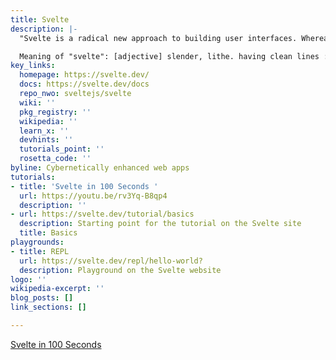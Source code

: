 ```yaml
---
title: Svelte
description: |-
  "Svelte is a radical new approach to building user interfaces. Whereas traditional frameworks like React and Vue do the bulk of their work in the browser, Svelte shifts that work into a compile step that happens when you build your app."

  Meaning of "svelte": [adjective] slender, lithe. having clean lines : sleek.
key_links:
  homepage: https://svelte.dev/
  docs: https://svelte.dev/docs
  repo_nwo: sveltejs/svelte
  wiki: ''
  pkg_registry: ''
  wikipedia: ''
  learn_x: ''
  devhints: ''
  tutorials_point: ''
  rosetta_code: ''
byline: Cybernetically enhanced web apps
tutorials:
- title: 'Svelte in 100 Seconds '
  url: https://youtu.be/rv3Yq-B8qp4
  description: ''
- url: https://svelte.dev/tutorial/basics
  description: Starting point for the tutorial on the Svelte site
  title: Basics
playgrounds:
- title: REPL
  url: https://svelte.dev/repl/hello-world?
  description: Playground on the Svelte website
logo: ''
wikipedia-excerpt: ''
blog_posts: []
link_sections: []

---
```

[Svelte in 100 Seconds ](https://youtu.be/rv3Yq-B8qp4)